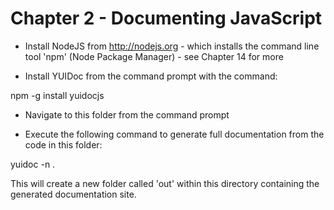 Chapter 2 - Documenting JavaScript
==================================

* Install NodeJS from http://nodejs.org - which installs the command line tool 'npm' (Node Package Manager) - see Chapter 14 for more

* Install YUIDoc from the command prompt with the command:

npm -g install yuidocjs

* Navigate to this folder from the command prompt

* Execute the following command to generate full documentation from the code in this folder:

 yuidoc -n .

This will create a new folder called 'out' within this directory containing the generated documentation site.